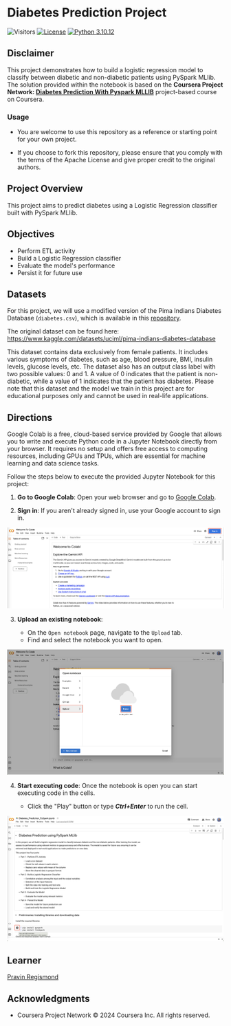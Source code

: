 # Diabetes Prediction Project

![Visitors](https://api.visitorbadge.io/api/visitors?path=https%3A%2F%2Fgithub.com%2Fpregismond%2Fcoursera-diabetes-prediction&label=Visitors&countColor=%230d76a8&style=flat&labelStyle=none)
[![License](https://img.shields.io/badge/License-Apache_2.0-0D76A8?style=flat)](https://opensource.org/licenses/Apache-2.0)
[![Python 3.10.12](https://img.shields.io/badge/Python-3.10.12-green.svg)](https://shields.io/)

## Disclaimer

This project demonstrates how to build a logistic regression model to classify between diabetic and non-diabetic patients using PySpark MLlib. The solution provided within the notebook is based on the **Coursera Project Network: [Diabetes Prediction With Pyspark MLLIB](https://www.coursera.org/learn/diabetes-prediction-with-pyspark-mllib)** project-based course on Coursera.

### Usage

* You are welcome to use this repository as a reference or starting point for your own project.

* If you choose to fork this repository, please ensure that you comply with the terms of the Apache License and give proper credit to the original authors.

## Project Overview

This project aims to predict diabetes using a Logistic Regression classifier built with PySpark MLlib.

## Objectives

* Perform ETL activity
* Build a Logistic Regression classifier
* Evaluate the model's performance
* Persist it for future use

## Datasets

For this project, we will use a modified version of the Pima Indians Diabetes Database (`diabetes.csv`), which is available in this [repository](https://github.com/pregismond/diabetes_dataset).

The original dataset can be found here: https://www.kaggle.com/datasets/uciml/pima-indians-diabetes-database

This dataset contains data exclusively from female patients. It includes various symptoms of diabetes, such as age, blood pressure, BMI, insulin levels, glucose levels, etc. The dataset also has an output class label with two possible values: 0 and 1. A value of 0 indicates that the patient is non-diabetic, while a value of 1 indicates that the patient has diabetes. Please note that this dataset and the model we train in this project are for educational purposes only and cannot be used in real-life applications.

## Directions

Google Colab is a free, cloud-based service provided by Google that allows you to write and execute Python code in a Jupyter Notebook directly from your browser. It requires no setup and offers free access to computing resources, including GPUs and TPUs, which are essential for machine learning and data science tasks.

Follow the steps below to execute the provided Jupyter Notebook for this project:

1. **Go to Google Colab**: Open your web browser and go to [Google Colab](https://colab.research.google.com/).

2. **Sign in**: If you aren't already signed in, use your Google account to sign in.

![colab-00](./images/colab-00.png)

3. **Upload an existing notebook**:

    - On the `Open notebook` page, navigate to the `Upload` tab.
    - Find and select the notebook you want to open.

![colab-01](./images/colab-01.png)

4. **Start executing code**: Once the notebook is open you can start executing code in the cells.

    - Click the "Play" button or type ***Ctrl+Enter*** to run the cell.

![colab-02](./images/colab-02.png)

## Learner

[Pravin Regismond](https://www.linkedin.com/in/pregismond)

## Acknowledgments

* Coursera Project Network © 2024 Coursera Inc. All rights reserved.
